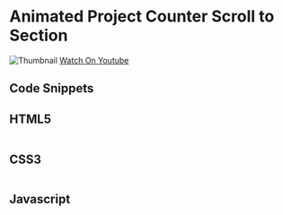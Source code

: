 # Animated Project Counter Scroll to Section 
![Thumbnail](thumbnail.png)
[Watch On Youtube](https://link)

## Code Snippets
## HTML5
```html

```
## CSS3
```css

```
## Javascript
```javascript

```